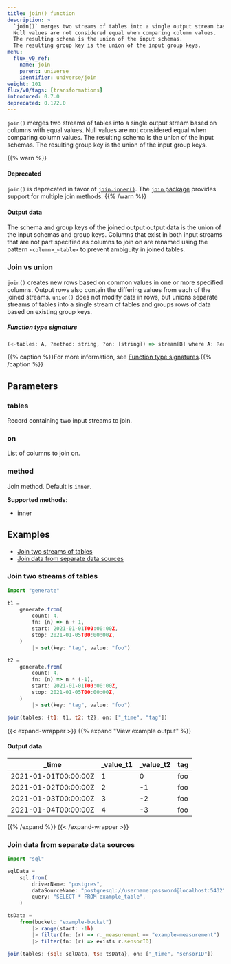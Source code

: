 ```yaml
---
title: join() function
description: >
  `join()` merges two streams of tables into a single output stream based on columns with equal values.
  Null values are not considered equal when comparing column values.
  The resulting schema is the union of the input schemas.
  The resulting group key is the union of the input group keys.
menu:
  flux_v0_ref:
    name: join
    parent: universe
    identifier: universe/join
weight: 101
flux/v0/tags: [transformations]
introduced: 0.7.0
deprecated: 0.172.0
---
```


<!------------------------------------------------------------------------------

IMPORTANT: This page was generated from comments in the Flux source code. Any
edits made directly to this page will be overwritten the next time the
documentation is generated. 

To make updates to this documentation, update the function comments above the
function definition in the Flux source code:

https://github.com/influxdata/flux/blob/master/stdlib/universe/universe.flux#L1184-L1184

Contributing to Flux: https://github.com/influxdata/flux#contributing
Fluxdoc syntax: https://github.com/influxdata/flux/blob/master/docs/fluxdoc.md

------------------------------------------------------------------------------->

`join()` merges two streams of tables into a single output stream based on columns with equal values.
Null values are not considered equal when comparing column values.
The resulting schema is the union of the input schemas.
The resulting group key is the union of the input group keys.

{{% warn %}}
#### Deprecated
`join()` is deprecated in favor of [`join.inner()`](/flux/v0/stdlib/join/inner/).
The [`join` package](/flux/v0/stdlib/join/) provides support
for multiple join methods.
{{% /warn %}}

#### Output data
The schema and group keys of the joined output output data is the union of
the input schemas and group keys.
Columns that exist in both input streams that are not part specified as
columns to join on are renamed using the pattern `<column>_<table>` to
prevent ambiguity in joined tables.

### Join vs union
`join()` creates new rows based on common values in one or more specified columns.
Output rows also contain the differing values from each of the joined streams.
`union()` does not modify data in rows, but unions separate streams of tables
into a single stream of tables and groups rows of data based on existing group keys.

##### Function type signature

```js
(<-tables: A, ?method: string, ?on: [string]) => stream[B] where A: Record, B: Record
```

{{% caption %}}For more information, see [Function type signatures](/flux/v0/function-type-signatures/).{{% /caption %}}

## Parameters

### tables

Record containing two input streams to join.



### on

List of columns to join on.



### method

Join method. Default is `inner`.

**Supported methods**:
- inner


## Examples

- [Join two streams of tables](#join-two-streams-of-tables)
- [Join data from separate data sources](#join-data-from-separate-data-sources)

### Join two streams of tables

```js
import "generate"

t1 =
    generate.from(
        count: 4,
        fn: (n) => n + 1,
        start: 2021-01-01T00:00:00Z,
        stop: 2021-01-05T00:00:00Z,
    )
        |> set(key: "tag", value: "foo")

t2 =
    generate.from(
        count: 4,
        fn: (n) => n * (-1),
        start: 2021-01-01T00:00:00Z,
        stop: 2021-01-05T00:00:00Z,
    )
        |> set(key: "tag", value: "foo")

join(tables: {t1: t1, t2: t2}, on: ["_time", "tag"])

```

{{< expand-wrapper >}}
{{% expand "View example output" %}}

#### Output data

| _time                | _value_t1  | _value_t2  | tag  |
| -------------------- | ---------- | ---------- | ---- |
| 2021-01-01T00:00:00Z | 1          | 0          | foo  |
| 2021-01-02T00:00:00Z | 2          | -1         | foo  |
| 2021-01-03T00:00:00Z | 3          | -2         | foo  |
| 2021-01-04T00:00:00Z | 4          | -3         | foo  |

{{% /expand %}}
{{< /expand-wrapper >}}

### Join data from separate data sources

```js
import "sql"

sqlData =
    sql.from(
        driverName: "postgres",
        dataSourceName: "postgresql://username:password@localhost:5432",
        query: "SELECT * FROM example_table",
    )

tsData =
    from(bucket: "example-bucket")
        |> range(start: -1h)
        |> filter(fn: (r) => r._measurement == "example-measurement")
        |> filter(fn: (r) => exists r.sensorID)

join(tables: {sql: sqlData, ts: tsData}, on: ["_time", "sensorID"])

```

